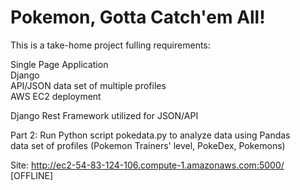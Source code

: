 # Pokemon, Gotta Catch'em All!
  
This is a take-home project fulling requirements:  
  
Single Page Application  
Django  
API/JSON data set of multiple profiles  
AWS EC2 deployment  
  
Django Rest Framework utilized for JSON/API  
  
Part 2: Run Python script pokedata.py to analyze data using Pandas  
data set of profiles (Pokemon Trainers' level, PokeDex, Pokemons)  
  
Site: http://ec2-54-83-124-106.compute-1.amazonaws.com:5000/  [OFFLINE]  
